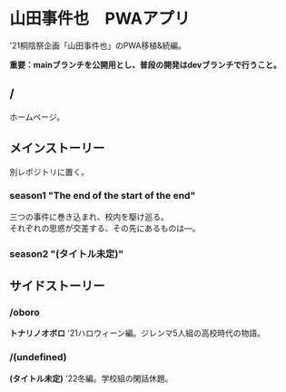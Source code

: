 # 山田事件也　PWAアプリ

'21桐陰祭企画「山田事件也」のPWA移植&続編。

__重要：mainブランチを公開用とし、普段の開発はdevブランチで行うこと。__

## /

ホームページ。
## メインストーリー
別レポジトリに置く。
### season1 "The end of the start of the end"
三つの事件に巻き込まれ、校内を駆け巡る。  
それぞれの思惑が交差する、その先にあるものは―。

### season2 "(タイトル未定)"

## サイドストーリー
### /oboro

__トナリノオボロ__
'21ハロウィーン編。ジレンマ5人組の高校時代の物語。

### /(undefined)

__(タイトル未定)__
'22冬編。学校組の閑話休題。
